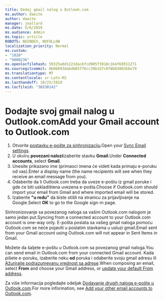 ```yaml
---
title: Dodaj gmail nalog u Outlook.com
ms.author: daeite
author: daeite
manager: joallard
ms.date: 5/6/2019
ms.audience: Admin
ms.topic: article
ROBOTS: NOINDEX, NOFOLLOW
localization_priority: Normal
ms.custom:
- "1820"
- "9000236"
ms.openlocfilehash: 59325a0d1221dac6fcd905f3918c164f69551271
ms.sourcegitcommit: 0b06093dabd685f76cc39b1d7c0f8b03883b6e79
ms.translationtype: MT
ms.contentlocale: sr-Latn-RS
ms.lasthandoff: 10/25/2019
ms.locfileid: "36538142"
---
```

# <a name="add-your-gmail-account-to-outlookcom"></a><span data-ttu-id="2e2a7-102">Dodajte svoj gmail nalog u Outlook.com</span><span class="sxs-lookup"><span data-stu-id="2e2a7-102">Add your Gmail account to Outlook.com</span></span>

1. <span data-ttu-id="2e2a7-103">Otvorite [postavku e-pošte za sinhronizaciju](https://go.microsoft.com/fwlink/?linkid=875264).</span><span class="sxs-lookup"><span data-stu-id="2e2a7-103">Open your [Sync Email settings](https://go.microsoft.com/fwlink/?linkid=875264).</span></span>
2. <span data-ttu-id="2e2a7-104">U okviru **povezani nalozi**izaberite stavku **Gmail**.</span><span class="sxs-lookup"><span data-stu-id="2e2a7-104">Under **Connected accounts**, select **Gmail**.</span></span>
3. <span data-ttu-id="2e2a7-105">Unesite prikazano ime (primaoci imena će videti kada primaju e-poruku od vas).</span><span class="sxs-lookup"><span data-stu-id="2e2a7-105">Enter a display name (the name recipients will see when they receive an email message from you).</span></span>
4. <span data-ttu-id="2e2a7-106">Odaberite da li Outlook.com treba da uveze e-poštu iz gmail poruke i gde će biti uskladištena uvezena e-pošta.</span><span class="sxs-lookup"><span data-stu-id="2e2a7-106">Choose if Outlook.com should import your email from Gmail and where imported email will be stored.</span></span>
5. <span data-ttu-id="2e2a7-107">Izaberite **"u redu"** da biste otišli na stranicu za prijavljivanje na Google.</span><span class="sxs-lookup"><span data-stu-id="2e2a7-107">Select **OK** to go to the Google sign-in page.</span></span>

<span data-ttu-id="2e2a7-108">Sinhronizovanje sa povezanog naloga sa vašim Outlook.com nalogom je samo jedan put.</span><span class="sxs-lookup"><span data-stu-id="2e2a7-108">Syncing from a connected account to your Outlook.com account is one-way only.</span></span> <span data-ttu-id="2e2a7-109">E-pošta poslata sa vašeg gmail naloga pomoću Outlook.com se neće pojaviti u poslatim stavkama u usluzi gmail.</span><span class="sxs-lookup"><span data-stu-id="2e2a7-109">Email sent from your Gmail account using Outlook.com will not appear in Sent Items in Gmail.</span></span>

<span data-ttu-id="2e2a7-110">Možete da šaljete e-poštu u Outlook.com sa povezanog gmail naloga.</span><span class="sxs-lookup"><span data-stu-id="2e2a7-110">You can send email in Outlook.com from your connected Gmail account.</span></span> <span data-ttu-id="2e2a7-111">Kada pišete e-poruku, izaberite neku **od** poruka i odaberite svoju gmail adresu ili [Ažurirajte podrazumevanu vrednost sa adrese](https://go.microsoft.com/fwlink/?linkid=875264).</span><span class="sxs-lookup"><span data-stu-id="2e2a7-111">When composing an email, select **From** and choose your Gmail address, or [update your default From address](https://go.microsoft.com/fwlink/?linkid=875264).</span></span>

<span data-ttu-id="2e2a7-112">Za više informacija pogledajte odeljak [Dodavanje drugih naloga e-pošte u Outlook.com](https://support.office.com/article/c5224df4-5885-4e79-91ba-523aa743f0ba?wt.mc_id=Office_Outlook_com_Alchemy).</span><span class="sxs-lookup"><span data-stu-id="2e2a7-112">For more information, see [Add your other email accounts to Outlook.com](https://support.office.com/article/c5224df4-5885-4e79-91ba-523aa743f0ba?wt.mc_id=Office_Outlook_com_Alchemy).</span></span>